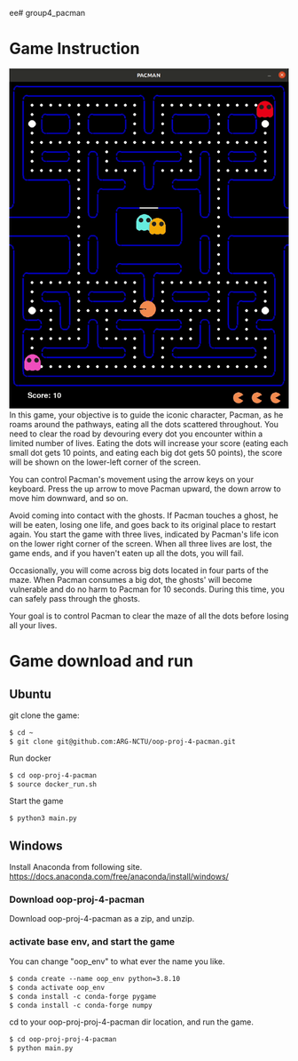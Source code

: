 ee# group4_pacman
# Game Instruction
<img src="./oop4.gif"/>
In this game, your objective is to guide the iconic character, Pacman, as he roams around the pathways, eating all the dots scattered throughout. You need to clear the road by devouring every dot you encounter within a limited number of lives. Eating the dots will increase your score (eating each small dot gets 10 points, and eating each big dot gets 50 points), the score will be shown on the lower-left corner of the screen. 

You can control Pacman's movement using the arrow keys on your keyboard. Press the up arrow to move Pacman upward, the down arrow to move him downward, and so on. 

Avoid coming into contact with the ghosts. If Pacman touches a ghost, he will be eaten, losing one life, and goes back to its original place to restart again. You start the game with three lives, indicated by Pacman's life icon on the lower right corner of the screen. When all three lives are lost, the game ends, and if you haven't eaten up all the dots, you will fail.

Occasionally, you will come across big dots located in four parts of the maze. When Pacman consumes a big dot, the ghosts' will become vulnerable and do no harm to Pacman for 10 seconds. During this time, you can safely pass through the ghosts.

Your goal is to control Pacman to clear the maze of all the dots before losing all your lives.

# Game download and run
## Ubuntu
git clone the game:
```
$ cd ~
$ git clone git@github.com:ARG-NCTU/oop-proj-4-pacman.git
```
Run docker
```
$ cd oop-proj-4-pacman
$ source docker_run.sh
```
Start the game
```
$ python3 main.py
```
## Windows
Install Anaconda from following site.
https://docs.anaconda.com/free/anaconda/install/windows/
### Download oop-proj-4-pacman
Download oop-proj-4-pacman as a zip, and unzip.
### activate base env, and start the game
You can change "oop_env" to what ever the name you like.
```
$ conda create --name oop_env python=3.8.10
$ conda activate oop_env
$ conda install -c conda-forge pygame
$ conda install -c conda-forge numpy
```
cd to your oop-proj-proj-4-pacman dir location, and run the game.
```
$ cd oop-proj-proj-4-pacman
$ python main.py
```

